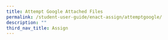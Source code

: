 ```yaml
---
title: Attempt Google Attached Files
permalink: /student-user-guide/enact-assign/attemptgoogle/
description: ""
third_nav_title: Assign
---
```

